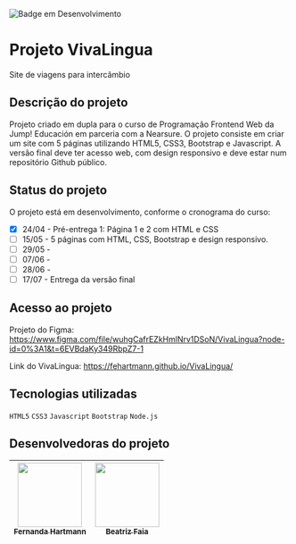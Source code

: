 ![Badge em Desenvolvimento](http://img.shields.io/static/v1?label=STATUS&message=EM%20DESENVOLVIMENTO&color=GREEN&style=for-the-badge)

# Projeto VivaLingua
Site de viagens para intercâmbio

## **Descrição do projeto** 
Projeto criado em dupla para o curso de Programação Frontend Web da Jump! Educación em parceria com a Nearsure. O projeto consiste em criar um site com 5 páginas utilizando HTML5, CSS3, Bootstrap e Javascript. A versão final deve ter acesso web, com design responsivo e deve estar num repositório Github público.

## **Status do projeto** ##
O projeto está em desenvolvimento, conforme o cronograma do curso:
- [x] 24/04 - Pré-entrega 1: Página 1 e 2 com HTML e CSS
- [ ] 15/05 - 5 páginas com HTML, CSS, Bootstrap e design responsivo.
- [ ] 29/05 - 
- [ ] 07/06 - 
- [ ] 28/06 - 
- [ ] 17/07 - Entrega da versão final

## **Acesso ao projeto** ##
Projeto do Figma: https://www.figma.com/file/wuhgCafrEZkHmlNrv1DSoN/VivaLingua?node-id=0%3A1&t=6EVBdaKy349RbpZ7-1

Link do VivaLingua: https://fehartmann.github.io/VivaLingua/

## **Tecnologias utilizadas** ##
`HTML5` `CSS3` `Javascript` `Bootstrap` `Node.js` 

## **Desenvolvedoras do projeto** ##
| [<img src="" width=115><br><sub>Fernanda Hartmann</sub>](https://github.com/fehartmann) |  [<img src="" width=115><br><sub>Beatriz Faia</sub>](https://github.com/biafaia) |
| :---: | :---: |

